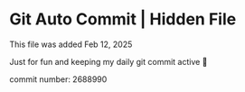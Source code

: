 # Git Auto Commit | Hidden File

This file was added Feb 12, 2025

Just for fun and keeping my daily git commit active 🤪

commit number: 2688990
